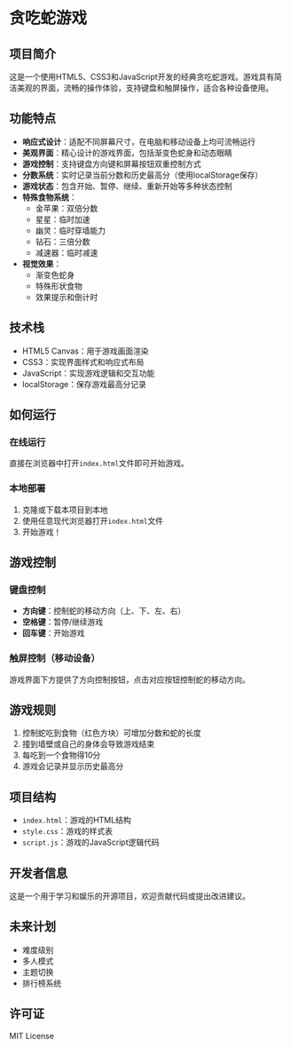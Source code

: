 # 贪吃蛇游戏

## 项目简介

这是一个使用HTML5、CSS3和JavaScript开发的经典贪吃蛇游戏。游戏具有简洁美观的界面，流畅的操作体验，支持键盘和触屏操作，适合各种设备使用。

## 功能特点

- **响应式设计**：适配不同屏幕尺寸，在电脑和移动设备上均可流畅运行
- **美观界面**：精心设计的游戏界面，包括渐变色蛇身和动态眼睛
- **游戏控制**：支持键盘方向键和屏幕按钮双重控制方式
- **分数系统**：实时记录当前分数和历史最高分（使用localStorage保存）
- **游戏状态**：包含开始、暂停、继续、重新开始等多种状态控制
- **特殊食物系统**：
  - 金苹果：双倍分数
  - 星星：临时加速
  - 幽灵：临时穿墙能力
  - 钻石：三倍分数
  - 减速器：临时减速
- **视觉效果**：
  - 渐变色蛇身
  - 特殊形状食物
  - 效果提示和倒计时

## 技术栈

- HTML5 Canvas：用于游戏画面渲染
- CSS3：实现界面样式和响应式布局
- JavaScript：实现游戏逻辑和交互功能
- localStorage：保存游戏最高分记录

## 如何运行

### 在线运行

直接在浏览器中打开`index.html`文件即可开始游戏。

### 本地部署

1. 克隆或下载本项目到本地
2. 使用任意现代浏览器打开`index.html`文件
3. 开始游戏！

## 游戏控制

### 键盘控制

- **方向键**：控制蛇的移动方向（上、下、左、右）
- **空格键**：暂停/继续游戏
- **回车键**：开始游戏

### 触屏控制（移动设备）

游戏界面下方提供了方向控制按钮，点击对应按钮控制蛇的移动方向。

## 游戏规则

1. 控制蛇吃到食物（红色方块）可增加分数和蛇的长度
2. 撞到墙壁或自己的身体会导致游戏结束
3. 每吃到一个食物得10分
4. 游戏会记录并显示历史最高分

## 项目结构

- `index.html`：游戏的HTML结构
- `style.css`：游戏的样式表
- `script.js`：游戏的JavaScript逻辑代码

## 开发者信息

这是一个用于学习和娱乐的开源项目，欢迎贡献代码或提出改进建议。

## 未来计划

- 难度级别
- 多人模式
- 主题切换
- 排行榜系统

## 许可证

MIT License